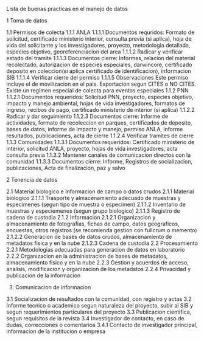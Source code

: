 Lista de buenas practicas en el manejo de datos

1 Toma de datos

1.1 Permisos de colecta
1.1.1 ANLA
1.1.1.1 Documentos requridos:
Formato de solicitud, certificado ministerio interior, consulta previa (si aplica), hoja de vida del solicitante y los investigadores, proyecto, metodologia detallada, especies objetivo, georeferenciacion del area
1.1.1.2 Radicar y verificar estado del tramite
1.1.1.3 Documentos cierre:
Informes, relacion del material recolectado, autorizacion de especies especiales, darwincore, certificado deposito en coleccion(si aplica certificado de identificacion), informacion SIB
1.1.1.4 Verificar cierre del permiso
1.1.1.5 Observaciones
Este permiso incluye el de movilizacion en el pais. Exportacion segun CITES o NO CITES. Existe un regimen especial de colecta para eventos especiales
1.1.2 PNN
1.1.2.1 Documentos requeridos: 
Solicitud PNN, proyecto, especies objetivo, impacto y manejo ambiental, hojas de vida investigadores, formatos de ingreso, recibos de pago, certificado ministerio de interior (si aplica)
1.1.2.2 Radicar y dar seguimiento
1.1.2.3 Documentos cierre:
Informe de actividades, formato de recoleccion en parques, certificados de deposito, bases de datos, informe de impacto y manejo, permiso ANLA, informe resultados, publicaciones, acta de cierre
1.1.2.4 Verificar tramites de cierre
1.1.3 Comunidades
1.1.3.1 Documentos requeridos:
Certificado ministerio de interior, solicitud ANLA, proyecto, hojas de vida investigadores, acta consulta previa
1.1.3.2 Mantener canales de comunicacion directos con la comunidad
1.1.3.3 Documentos cierre:
Informe, Registros de socializacion, publicaciones, Acta de finalizacion, paz y salvo 


2 Tenencia de datos

2.1 Material biologico e Informacion de campo o datos crudos
2.1.1 Material biologico
2.1.1.1 Trasporte y almacenamiento adecuado de muestras y especimenes (segun tipo de muestra o especimen)
2.1.1.2 Inventario de muestras y especiemenes (segun grupo biologico)
2.1.1.3 Registro de cadena de custodia 
2.1.2 Informacion
2.1.2.1 Organizacion y almacenamiento de fotografias, fichas de campo, datos geograficos, encuestas, otros registros (se recomienda gestion con fullcrum o memento)
2.1.2.2 Generacion de bases de datos crudos, almacenamiento de metadatos fisica y en la nube
2.1.2.3 Cadena de custodia
2.2 Procesamiento
2.2.1 Metodologias adecuadas para generacion de datos en laboratorio
2.2.2 Organizacion en la administracion de bases de metadatos, almacenamiento fisico y en la nube
2.2.3 Gestion y acuerdos de acceso, analisis, modificacion y organizacion de los metadatos
2.2.4 Privacidad y publicacion de la informacion

3. Comunicacion de informacion

3.1 Socializacion de resultados con la comunidad, con registro y actas
3.2 Informe tecnico o academico segun naturaleza del proyecto, subir al SIB y segun requerimientos particulares del proyecto
3.3 Publicacion cientifica, segun requisitos de la revista
3.4 Investigador de contacto, en caso de dudas, correcciones o comentarios
3.4.1 Contacto de investigador principal, informacion de la institucion o empresa 
